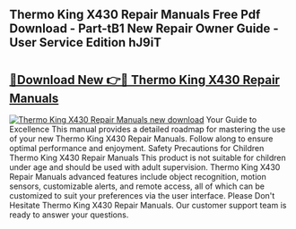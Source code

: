 ## Thermo King X430 Repair Manuals Free Pdf Download - Part-tB1 New Repair Owner Guide - User Service Edition hJ9iT

# <h2><a href="http://bc55748.oget.top/?id=Thermo+King+X430+Repair+Manuals">🔗Download New 👉🔴 Thermo King X430 Repair Manuals</a></h2>

[![Thermo King X430 Repair Manuals new download](https://i.imgur.com/5g1atiW.png)](http://bc55748.oget.top/?id=Thermo+King+X430+Repair+Manuals)
Your Guide to Excellence This manual provides a detailed roadmap for mastering the use of your new Thermo King X430 Repair Manuals. Follow along to ensure optimal performance and enjoyment. Safety Precautions for Children Thermo King X430 Repair Manuals This product is not suitable for children under age and should be used with adult supervision. Thermo King X430 Repair Manuals advanced features include object recognition, motion sensors, customizable alerts, and remote access, all of which can be customized to suit your preferences via the user interface. Please Don't Hesitate Thermo King X430 Repair Manuals. Our customer support team is ready to answer your questions.
